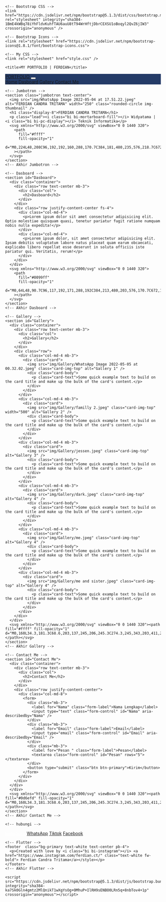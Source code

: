 <!DOCTYPE html>
<html lang="en">
  <head>
    <!-- Required meta tags -->
    <meta charset="utf-8" />
    <meta name="viewport" content="width=device-width, initial-scale=1" />

    <!-- Bootstrap CSS -->
    <link href="https://cdn.jsdelivr.net/npm/bootstrap@5.1.3/dist/css/bootstrap.min.css" rel="stylesheet" integrity="sha384-1BmE4kWBq78iYhFldvKuhfTAU6auU8tT94WrHftjDbrCEXSU1oBoqyl2QvZ6jIW3" crossorigin="anonymous" />

    <!-- Bootstrap Icons -->
    <link rel="stylesheet" href="https://cdn.jsdelivr.net/npm/bootstrap-icons@1.8.1/font/bootstrap-icons.css">

    <!-- My CSS -->
    <link rel="stylesheet" href="style.css" />

    <title>MY PORTFOLIO | FERDIAN</title>
  </head>
  <body id="Home">
    <!-- Navbar -->
    <nav class="navbar navbar-expand-lg navbar-dark shadow-lg fixed-top" style="background-color: #243b67">
      <div class="container">
        <a class="navbar-brand" href="#"><i class="bi bi-list"></i> PORTFOLIO </a>
        <button class="navbar-toggler" type="button" data-bs-toggle="collapse" data-bs-target="#navbarNavAltMarkup" aria-controls="navbarNavAltMarkup" aria-expanded="false" aria-label="Toggle navigation">
          <span class="navbar-toggler-icon"></span>
        </button>
        <div class="collapse navbar-collapse" id="navbarNavAltMarkup">
          <div class="navbar-nav ms-auto">
            <a class="nav-link active" aria-current="page" href="#Home"> <i class="bi bi-house-fill"></i> Home</a>
            <a class="nav-link" href="#Dasboard"><i class="bi bi-speedometer"></i> Dasboard</a>
            <a class="nav-link" href="#Gallery"><i class="bi bi-images"></i> Gallery</a>
            <a class="nav-link" href="#Contact Me"><i class="bi bi-telephone"></i> Contact Me</a>
          </div>
        </div>
      </div>
    </nav>
    <!-- Akhir Navbar -->

    <!-- Jumbotron -->
    <section class="jumbotron text-center">
      <img src="img/WhatsApp Image 2022-05-04 at 17.51.22.jpeg" alt="FERDIAN CANDRA TRITAMA" width="250" class="rounded-circle img-thumbnail" />
      <h1 class="display-8">FERDIAN CANDRA TRITAMA</h1>
      <p class="lead"><i class="bi bi-mortarboard-fill"></i> Widyatama | <i class="bi bi-pc-display"></i> Teknik Informatika</p>
      <svg xmlns="http://www.w3.org/2000/svg" viewBox="0 0 1440 320">
        <path
          fill="#ffff"
          fill-opacity="1"
          d="M0,224L48,208C96,192,192,160,288,170.7C384,181,480,235,576,218.7C672,203,768,117,864,96C960,75,1056,117,1152,154.7C1248,192,1344,224,1392,240L1440,256L1440,320L1392,320C1344,320,1248,320,1152,320C1056,320,960,320,864,320C768,320,672,320,576,320C480,320,384,320,288,320C192,320,96,320,48,320L0,320Z"
        ></path>
      </svg>
    </section>
    <!-- Akhir Jumbotron -->

    <!-- Dasboard -->
    <section id="Dasboard">
      <div class="container">
        <div class="row text-center mb-3">
          <div class="col">
            <h2>Dasboard</h2>
          </div>
        </div>
        <div class="row justify-content-center fs-4">
          <div class="col-md-4">
            <p>Lorem ipsum dolor sit amet consectetur adipisicing elit. Optio molestiae quisquam quasi, tenetur pariatur fugit ratione numquam nobis nulla expedita!</p>
          </div>
          <div class="col-md-4">
            <p>Lorem ipsum dolor, sit amet consectetur adipisicing elit. Ipsam debitis voluptatum labore natus placeat quam earum obcaecati, explicabo libero repellat esse deserunt in soluta officiis iste pariatur qui. Veritatis, rerum!</p>
          </div>
        </div>
      </div>
      <svg xmlns="http://www.w3.org/2000/svg" viewBox="0 0 1440 320">
        <path
          fill="#0099ff"
          fill-opacity="1"
          d="M0,64L48,90.7C96,117,192,171,288,192C384,213,480,203,576,170.7C672,139,768,85,864,74.7C960,64,1056,96,1152,128C1248,160,1344,192,1392,208L1440,224L1440,320L1392,320C1344,320,1248,320,1152,320C1056,320,960,320,864,320C768,320,672,320,576,320C480,320,384,320,288,320C192,320,96,320,48,320L0,320Z"
        ></path>
      </svg>
    </section>
    <!-- Akhir Dasboard -->

    <!-- Gallery -->
    <section id="Gallery">
      <div class="container">
        <div class="row text-center mb-3">
          <div class="col">
            <h2>Gallery</h2>
          </div>
        </div>
        <div class="row">
          <div class="col-md-4 mb-3">
            <div class="card">
              <img src="img/Gallery/WhatsApp Image 2022-05-05 at 00.32.02.jpeg" class="card-img-top" alt="Gallery 1" />
              <div class="card-body">
                <p class="card-text">Some quick example text to build on the card title and make up the bulk of the card's content.</p>
              </div>
            </div>
          </div>
          <div class="col-md-4 mb-3">
            <div class="card">
              <img src="img/Gallery/familly 2.jpeg" class="card-img-top" width="500" alt="Gallery 2" />
              <div class="card-body">
                <p class="card-text">Some quick example text to build on the card title and make up the bulk of the card's content.</p>
              </div>
            </div>
          </div>
          <div class="col-md-4 mb-3">
            <div class="card">
              <img src="img/Gallery/jessen.jpeg" class="card-img-top" alt="Gallery 3" />
              <div class="card-body">
                <p class="card-text">Some quick example text to build on the card title and make up the bulk of the card's content.</p>
              </div>
            </div>
          </div>
          <div class="col-md-4 mb-3">
            <div class="card">
              <img src="img/Gallery/dark.jpeg" class="card-img-top" alt="Gallery 4" />
              <div class="card-body">
                <p class="card-text">Some quick example text to build on the card title and make up the bulk of the card's content.</p>
              </div>
            </div>
          </div>
          <div class="col-md-4 mb-3">
            <div class="card">
              <img src="img/Gallery/me.jpeg" class="card-img-top" alt="Gallery 4" />
              <div class="card-body">
                <p class="card-text">Some quick example text to build on the card title and make up the bulk of the card's content.</p>
              </div>
            </div>
          </div>
          <div class="col-md-4 mb-3">
            <div class="card">
              <img src="img/Gallery/me and sister.jpeg" class="card-img-top" alt="Gallery 4" />
              <div class="card-body">
                <p class="card-text">Some quick example text to build on the card title and make up the bulk of the card's content.</p>
              </div>
            </div>
          </div>
        </div>
      </div>
      <svg xmlns="http://www.w3.org/2000/svg" viewBox="0 0 1440 320"><path fill="#ffff" fill-opacity="1" d="M0,160L34.3,181.3C68.6,203,137,245,206,245.3C274.3,245,343,203,411,202.7C480,203,549,245,617,256C685.7,267,754,245,823,245.3C891.4,245,960,267,1029,272C1097.1,277,1166,267,1234,250.7C1302.9,235,1371,213,1406,202.7L1440,192L1440,320L1405.7,320C1371.4,320,1303,320,1234,320C1165.7,320,1097,320,1029,320C960,320,891,320,823,320C754.3,320,686,320,617,320C548.6,320,480,320,411,320C342.9,320,274,320,206,320C137.1,320,69,320,34,320L0,320Z"></path></svg>
    </section>
    <!-- Akhir Gallery -->

    <!-- Contact Me -->
    <section id="Contact Me">
      <div class="container">
        <div class="row text-center mb-3">
          <div class="col">
            <h2>Contact Me</h2>
          </div>
        </div>
        <div class="row justify-content-center">
          <div class="col-md-8">
            <form>
              <div class="mb-3">
                <label for="Nama" class="form-label">Nama Lengkap</label>
                <input type="text" class="form-control" id="Nama" aria-describedby="Nama" />
              </div>
              <div class="mb-3">
                <label for="Email" class="form-label">Email</label>
                <input type="email" class="form-control" id="Email" aria-describedby="Email" />
              </div>
              <div class="mb-3">
                <label for="Pesan " class="form-label">Pesan</label>
                <textarea class="form-control" id="Pesan" rows="5"></textarea>
              </div>
              <button type="submit" class="btn btn-primary">Kirim</button>
            </form>
          </div>
        </div>
      </div>
      </div>
      <svg xmlns="http://www.w3.org/2000/svg" viewBox="0 0 1440 320"><path fill="#0d6efd" fill-opacity="1" d="M0,160L34.3,181.3C68.6,203,137,245,206,245.3C274.3,245,343,203,411,202.7C480,203,549,245,617,256C685.7,267,754,245,823,245.3C891.4,245,960,267,1029,272C1097.1,277,1166,267,1234,250.7C1302.9,235,1371,213,1406,202.7L1440,192L1440,320L1405.7,320C1371.4,320,1303,320,1234,320C1165.7,320,1097,320,1029,320C960,320,891,320,823,320C754.3,320,686,320,617,320C548.6,320,480,320,411,320C342.9,320,274,320,206,320C137.1,320,69,320,34,320L0,320Z"></path></svg>
    </section>
    <!-- Akhir Contact Me -->

    <!-- hubungi -->
<div class="row justify-content-center bg-primary pb-6 ">
  <div class="col-sm-5 pb-4">
    <a class="btn btn-danger btn-lg" style="color:#ffff;"shadow-lg href="https://www.instagram.com/ferdian.ct/" role="button">Instagram</a>
    <a class="btn btn-success btn-lg" href="https://wa.me/+6285721234385" role="button">WhatsApp</a>
    <a class="btn btn-dark btn-lg" href="https://vt.tiktok.com/ZSd5KQjvj/" role="button">Tiktok</a>
    <a class="btn btn-secondary btn-lg" href="https://www.facebook.com/ferdiancandratritam" role="button">Facebook</a>
  </div>
</div>
    <!-- akhir hubungi -->

    <!-- Flutter -->
    <footer  class="bg-primary text-white text-center pb-4">
      <p>Created with love by <i class="bi bi-instagram"></i> <a href="https://www.instagram.com/ferdian.ct/" class="text-white fw-bold"> Ferdian Candra Tritama</a></style></p>
    </footer>
    <!-- Akhir Flutter -->

    <script src="https://cdn.jsdelivr.net/npm/bootstrap@5.1.3/dist/js/bootstrap.bundle.min.js" integrity="sha384-ka7Sk0Gln4gmtz2MlQnikT1wXgYsOg+OMhuP+IlRH9sENBO0LRn5q+8nbTov4+1p" crossorigin="anonymous"></script>
  </body>
</html>

